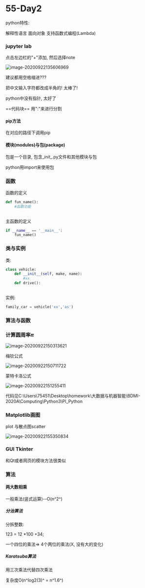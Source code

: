 # 55-Day2

python特性:　

解释性语言 面向对象 支持函数式编程(Lambda)

### jupyter lab

点击左边栏的"+"添加, 然后选择note

![image-20200922135606969](C:\Users\75451\Desktop\learning\电电2\pic\image-20200922135606969.png)

建议都用空格缩进???

把中文输入字符都改成半角的! 太棒了!

python中没有指针, 太好了

==代码块== 用":"来进行分割

#### pip方法

在对应的路径下调用pip

#### 模块(modules)与包(package)

包是一个目录, 包含\__init__.py文件和其他模块与包

python用import来使用包

### 函数

函数的定义

```python
def fun_name():
	#函数功能
    
```

主函数的定义

```python
if __name__ == '__main__':
    fun_name()
```



### 类与实例

类:

```python
class vehicle:
	def __init__(self, make, name):
        #xx
    def drive():
        
```

实例:

```python
family_car = vehicle('xx','as')
```



### 算法与函数



### 计算圆周率$\pi$

![image-20200922150313621](C:\Users\75451\Desktop\learning\大数据与机器智能\pic\image-20200922150313621.png)

梅钦公式

![image-20200922150711722](C:\Users\75451\Desktop\learning\大数据与机器智能\pic\image-20200922150711722.png)

蒙特卡洛公式

![image-20200922151255411](C:\Users\75451\Desktop\learning\大数据与机器智能\pic\image-20200922151255411.png)

代码见C:\Users\75451\Desktop\homework\大数据与机器智能\BDMI-2020A\Computing\Python3\PI_Python

### Matplotlib画图

plot 与散点图scatter

![image-20200922155350834](C:\Users\75451\Desktop\learning\大数据与机器智能\pic\image-20200922155350834.png)

### GUI Tkinter

和Qt或者网页的模块方法很类似

### 算法

#### 两大数相乘

一般乘法(竖式运算)--O(n^2^)

##### 分治算法

分拆整数: 

123 = 12 *100 +34;

一个四位的乘法=> 4个两位的乘法(X, 没有大的变化)

##### Karatsuba算法

用三次乘法代替四次乘法

复杂度O(n^log2(3)^ = n^1.6^)

